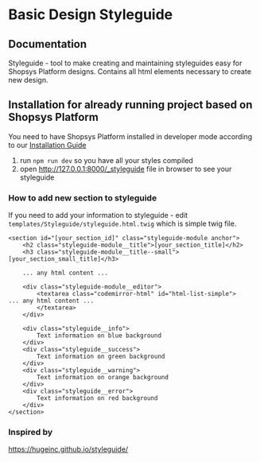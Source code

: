 # Basic Design Styleguide

## Documentation
Styleguide - tool to make creating and maintaining styleguides easy for Shopsys Platform designs.
Contains all html elements necessary to create new design.

## Installation for already running project based on Shopsys Platform
You need to have Shopsys Platform installed in developer mode according to our [Installation Guide](../installation/installation-guide.md)

1) run `npm run dev` so you have all your styles compiled
2) open http://127.0.0.1:8000/_styleguide file in browser to see your styleguide

### How to add new section to styleguide
If you need to add your information to styleguide - edit `templates/Styleguide/styleguide.html.twig` which is simple twig file.

```twig
<section id="[your_section_id]" class="styleguide-module anchor">
    <h2 class="styleguide-module__title">[your_section_title]</h2>
    <h3 class="styleguide-module__title--small">[your_section_small_title]</h3>

    ... any html content ...

    <div class="styleguide-module__editor">
        <textarea class="codemirror-html" id="html-list-simple">
... any html content ...
        </textarea>
    </div>

    <div class="styleguide__info">
        Text information on blue background
    </div>
    <div class="styleguide__success">
        Text information on green background
    </div>
    <div class="styleguide__warning">
        Text information on orange background
    </div>
    <div class="styleguide__error">
        Text information on red background
    </div>
</section>
```

### Inspired by
<a href="https://hugeinc.github.io/styleguide/">https://hugeinc.github.io/styleguide/</a>
